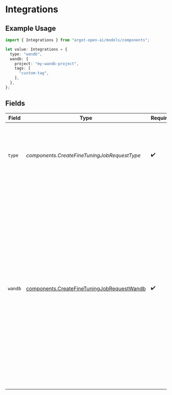 # Integrations

## Example Usage

```typescript
import { Integrations } from "argot-open-ai/models/components";

let value: Integrations = {
  type: "wandb",
  wandb: {
    project: "my-wandb-project",
    tags: [
      "custom-tag",
    ],
  },
};
```

## Fields

| Field                                                                                                                                                                                                                                                                                            | Type                                                                                                                                                                                                                                                                                             | Required                                                                                                                                                                                                                                                                                         | Description                                                                                                                                                                                                                                                                                      |
| ------------------------------------------------------------------------------------------------------------------------------------------------------------------------------------------------------------------------------------------------------------------------------------------------ | ------------------------------------------------------------------------------------------------------------------------------------------------------------------------------------------------------------------------------------------------------------------------------------------------ | ------------------------------------------------------------------------------------------------------------------------------------------------------------------------------------------------------------------------------------------------------------------------------------------------ | ------------------------------------------------------------------------------------------------------------------------------------------------------------------------------------------------------------------------------------------------------------------------------------------------ |
| `type`                                                                                                                                                                                                                                                                                           | *components.CreateFineTuningJobRequestType*                                                                                                                                                                                                                                                      | :heavy_check_mark:                                                                                                                                                                                                                                                                               | The type of integration to enable. Currently, only "wandb" (Weights and Biases) is supported.<br/>                                                                                                                                                                                               |
| `wandb`                                                                                                                                                                                                                                                                                          | [components.CreateFineTuningJobRequestWandb](../../models/components/createfinetuningjobrequestwandb.md)                                                                                                                                                                                         | :heavy_check_mark:                                                                                                                                                                                                                                                                               | The settings for your integration with Weights and Biases. This payload specifies the project that<br/>metrics will be sent to. Optionally, you can set an explicit display name for your run, add tags<br/>to your run, and set a default entity (team, username, etc) to be associated with your run.<br/> |